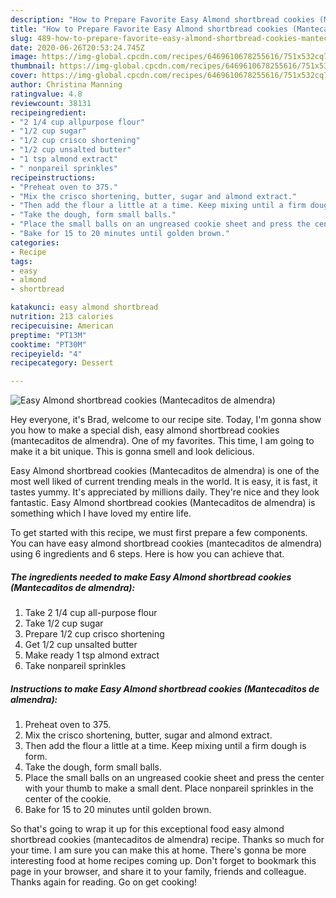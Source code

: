 ```yaml
---
description: "How to Prepare Favorite Easy Almond shortbread cookies (Mantecaditos de almendra)"
title: "How to Prepare Favorite Easy Almond shortbread cookies (Mantecaditos de almendra)"
slug: 489-how-to-prepare-favorite-easy-almond-shortbread-cookies-mantecaditos-de-almendra
date: 2020-06-26T20:53:24.745Z
image: https://img-global.cpcdn.com/recipes/6469610678255616/751x532cq70/easy-almond-shortbread-cookies-mantecaditos-de-almendra-recipe-main-photo.jpg
thumbnail: https://img-global.cpcdn.com/recipes/6469610678255616/751x532cq70/easy-almond-shortbread-cookies-mantecaditos-de-almendra-recipe-main-photo.jpg
cover: https://img-global.cpcdn.com/recipes/6469610678255616/751x532cq70/easy-almond-shortbread-cookies-mantecaditos-de-almendra-recipe-main-photo.jpg
author: Christina Manning
ratingvalue: 4.8
reviewcount: 38131
recipeingredient:
- "2 1/4 cup allpurpose flour"
- "1/2 cup sugar"
- "1/2 cup crisco shortening"
- "1/2 cup unsalted butter"
- "1 tsp almond extract"
- " nonpareil sprinkles"
recipeinstructions:
- "Preheat oven to 375."
- "Mix the crisco shortening, butter, sugar and almond extract."
- "Then add the flour a little at a time. Keep mixing until a firm dough is form."
- "Take the dough, form small balls."
- "Place the small balls on an ungreased cookie sheet and press the center with your thumb to make a small dent. Place nonpareil sprinkles in the center of the cookie."
- "Bake for 15 to 20 minutes until golden brown."
categories:
- Recipe
tags:
- easy
- almond
- shortbread

katakunci: easy almond shortbread 
nutrition: 213 calories
recipecuisine: American
preptime: "PT13M"
cooktime: "PT30M"
recipeyield: "4"
recipecategory: Dessert

---
```



![Easy Almond shortbread cookies (Mantecaditos de almendra)](https://img-global.cpcdn.com/recipes/6469610678255616/751x532cq70/easy-almond-shortbread-cookies-mantecaditos-de-almendra-recipe-main-photo.jpg)

Hey everyone, it's Brad, welcome to our recipe site. Today, I'm gonna show you how to make a special dish, easy almond shortbread cookies (mantecaditos de almendra). One of my favorites. This time, I am going to make it a bit unique. This is gonna smell and look delicious.

Easy Almond shortbread cookies (Mantecaditos de almendra) is one of the most well liked of current trending meals in the world. It is easy, it is fast, it tastes yummy. It's appreciated by millions daily. They're nice and they look fantastic. Easy Almond shortbread cookies (Mantecaditos de almendra) is something which I have loved my entire life.




To get started with this recipe, we must first prepare a few components. You can have easy almond shortbread cookies (mantecaditos de almendra) using 6 ingredients and 6 steps. Here is how you can achieve that.

<!--inarticleads1-->

##### The ingredients needed to make Easy Almond shortbread cookies (Mantecaditos de almendra):

1. Take 2 1/4 cup all-purpose flour
1. Take 1/2 cup sugar
1. Prepare 1/2 cup crisco shortening
1. Get 1/2 cup unsalted butter
1. Make ready 1 tsp almond extract
1. Take  nonpareil sprinkles




<!--inarticleads2-->

##### Instructions to make Easy Almond shortbread cookies (Mantecaditos de almendra):

1. Preheat oven to 375.
1. Mix the crisco shortening, butter, sugar and almond extract.
1. Then add the flour a little at a time. Keep mixing until a firm dough is form.
1. Take the dough, form small balls.
1. Place the small balls on an ungreased cookie sheet and press the center with your thumb to make a small dent. Place nonpareil sprinkles in the center of the cookie.
1. Bake for 15 to 20 minutes until golden brown.




So that's going to wrap it up for this exceptional food easy almond shortbread cookies (mantecaditos de almendra) recipe. Thanks so much for your time. I am sure you can make this at home. There's gonna be more interesting food at home recipes coming up. Don't forget to bookmark this page in your browser, and share it to your family, friends and colleague. Thanks again for reading. Go on get cooking!
